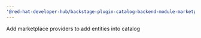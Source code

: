 ```yaml
---
'@red-hat-developer-hub/backstage-plugin-catalog-backend-module-marketplace': patch
---
```


Add marketplace providers to add entities into catalog
